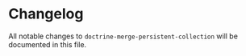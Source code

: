 # Changelog

All notable changes to `doctrine-merge-persistent-collection` will be documented in this file.

